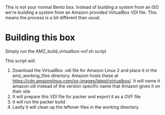 This is not your normal Bento box. Instead of building a system from an ISO we're building a system from an Amazon provided VirtualBox VDI file. This means the process is a bit different than usual.

# Building this box

Simply run the AMZ_build_virtualbox-ovf.sh script

This script will:

1. Download the VirtualBox .vdi file for Amazon Linux 2 and place it in the amz_working_files directory. Amazon hosts these at <https://cdn.amazonlinux.com/os-images/latest/virtualbox/>. It will name it amazon.vdi instead of the version specific name that Amazon gives it on their site
1. It will prepare this VDI file for packer and export it as a OVF file
1. It will run the packer build
1. Lastly it will clean up the leftover files in the working directory

